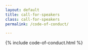 ```yaml
---
layout: default
title: call-for-speakers
class: call-for-speakers
permalink: /code-of-conduct/

---
```


{% include code-of-conduct.html %}